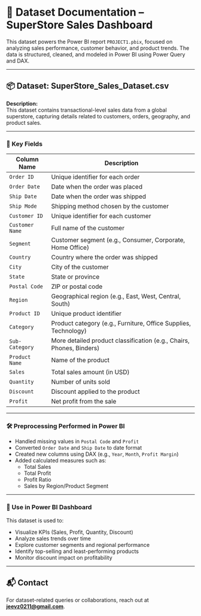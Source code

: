 # 📁 Dataset Documentation – SuperStore Sales Dashboard

This dataset powers the Power BI report `PROJECT1.pbix`, focused on analyzing sales performance, customer behavior, and product trends. The data is structured, cleaned, and modeled in Power BI using Power Query and DAX.

---

## 📦 Dataset: SuperStore_Sales_Dataset.csv

**Description:**  
This dataset contains transactional-level sales data from a global superstore, capturing details related to customers, orders, geography, and product sales.

---

### 🔑 Key Fields

| Column Name         | Description                                                                 |
|---------------------|-----------------------------------------------------------------------------|
| `Order ID`          | Unique identifier for each order                                            |
| `Order Date`        | Date when the order was placed                                              |
| `Ship Date`         | Date when the order was shipped                                             |
| `Ship Mode`         | Shipping method chosen by the customer                                     |
| `Customer ID`       | Unique identifier for each customer                                         |
| `Customer Name`     | Full name of the customer                                                   |
| `Segment`           | Customer segment (e.g., Consumer, Corporate, Home Office)                  |
| `Country`           | Country where the order was shipped                                         |
| `City`              | City of the customer                                                        |
| `State`             | State or province                                                           |
| `Postal Code`       | ZIP or postal code                                                          |
| `Region`            | Geographical region (e.g., East, West, Central, South)                      |
| `Product ID`        | Unique product identifier                                                   |
| `Category`          | Product category (e.g., Furniture, Office Supplies, Technology)             |
| `Sub-Category`      | More detailed product classification (e.g., Chairs, Phones, Binders)        |
| `Product Name`      | Name of the product                                                         |
| `Sales`             | Total sales amount (in USD)                                                 |
| `Quantity`          | Number of units sold                                                        |
| `Discount`          | Discount applied to the product                                             |
| `Profit`            | Net profit from the sale                                                    |

---

### 🛠️ Preprocessing Performed in Power BI

- Handled missing values in `Postal Code` and `Profit`
- Converted `Order Date` and `Ship Date` to date format
- Created new columns using DAX (e.g., `Year`, `Month`, `Profit Margin`)
- Added calculated measures such as:
  - Total Sales
  - Total Profit
  - Profit Ratio
  - Sales by Region/Product Segment

---

### 📌 Use in Power BI Dashboard

This dataset is used to:
- Visualize KPIs (Sales, Profit, Quantity, Discount)
- Analyze sales trends over time
- Explore customer segments and regional performance
- Identify top-selling and least-performing products
- Monitor discount impact on profitability

---

## 📬 Contact

For dataset-related queries or collaborations, reach out at **jeevz0211@gmail.com**.

